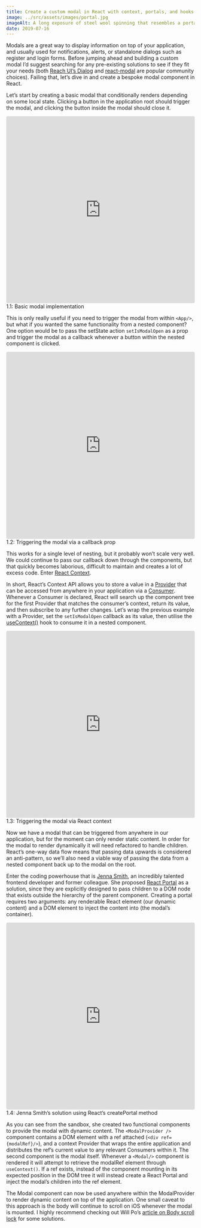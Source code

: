```yaml
---
title: Create a custom modal in React with context, portals, and hooks
image: ../src/assets/images/portal.jpg
imageAlt: A long exposure of steel wool spinning that resembles a portal
date: 2019-07-16
---
```


Modals are a great way to display information on top of your application, and usually used for notifications, alerts, or standalone dialogs such as register and login forms. Before jumping ahead and building a custom modal I’d suggest searching for any pre-existing solutions to see if they fit your needs (both [Reach UI’s Dialog](https://reacttraining.com/reach-ui/dialog/) and [react-modal](http://reactcommunity.org/react-modal/) are popular community choices). Failing that, let’s dive in and create a bespoke modal component in React.

Let’s start by creating a basic modal that conditionally renders depending on some local state. Clicking a button in the application root should trigger the modal, and clicking the button inside the modal should close it.

  <iframe src="https://codesandbox.io/embed/zen-pare-76gl3?autoresize=1&fontsize=14&hidenavigation=1&theme=dark&view=preview"
    style="width:100%; height:500px; border:0; border-radius: 4px; overflow:hidden;"
    title="zen-pare-76gl3"
    allow="accelerometer; ambient-light-sensor; camera; encrypted-media; geolocation; gyroscope; hid; microphone; midi; payment; usb; vr; xr-spatial-tracking"
    sandbox="allow-forms allow-modals allow-popups allow-presentation allow-same-origin allow-scripts"
  ></iframe>
  <figcaption>1.1: Basic modal implementation</figcaption>

This is only really useful if you need to trigger the modal from within `<App/>`, but what if you wanted the same functionality from a nested component? One option would be to pass the setState action `setIsModalOpen` as a prop and trigger the modal as a callback whenever a button within the nested component is clicked.

  <iframe src="https://codesandbox.io/embed/peaceful-bardeen-7jexx?autoresize=1&fontsize=14&hidenavigation=1&theme=dark&view=preview"
     style="width:100%; height:500px; border:0; border-radius: 4px; overflow:hidden;"
     title="peaceful-bardeen-7jexx"
     allow="accelerometer; ambient-light-sensor; camera; encrypted-media; geolocation; gyroscope; hid; microphone; midi; payment; usb; vr; xr-spatial-tracking"
     sandbox="allow-forms allow-modals allow-popups allow-presentation allow-same-origin allow-scripts"
   ></iframe>
   <figcaption>1.2: Triggering the modal via a callback prop</figcaption>

This works for a single level of nesting, but it probably won’t scale very well. We could continue to pass our callback down through the components, but that quickly becomes laborious, difficult to maintain and creates a lot of excess code. Enter [React Context](https://reactjs.org/docs/context.html).

In short, React’s Context API allows you to store a value in a [Provider](https://reactjs.org/docs/context.html#contextprovider) that can be accessed from anywhere in your application via a [Consumer](https://reactjs.org/docs/context.html#contextconsumer). Whenever a Consumer is declared, React will search up the component tree for the first Provider that matches the consumer’s context, return its value, and then subscribe to any further changes. Let’s wrap the previous example with a Provider, set the `setIsModalOpen` callback as its value, then utilise the [useContext()](https://reactjs.org/docs/hooks-reference.html#usecontext) hook to consume it in a nested component.

  <iframe src="https://codesandbox.io/embed/sweet-brown-yn44i?autoresize=1&fontsize=14&hidenavigation=1&theme=dark&view=preview"
     style="width:100%; height:500px; border:0; border-radius: 4px; overflow:hidden;"
     title="sweet-brown-yn44i"
     allow="accelerometer; ambient-light-sensor; camera; encrypted-media; geolocation; gyroscope; hid; microphone; midi; payment; usb; vr; xr-spatial-tracking"
     sandbox="allow-forms allow-modals allow-popups allow-presentation allow-same-origin allow-scripts"
   ></iframe>
   <figcaption>1.3: Triggering the modal via React context</figcaption>

Now we have a modal that can be triggered from anywhere in our application, but for the moment can only render static content. In order for the modal to render dynamically it will need refactored to handle children. React’s one-way data flow means that passing data upwards is considered an anti-pattern, so we’ll also need a viable way of passing the data from a nested component back up to the modal on the root.

Enter the coding powerhouse that is [Jenna Smith](https://twitter.com/jjenzz), an incredibly talented frontend developer and former colleague. She proposed [React Portal](https://reactjs.org/docs/portals.html) as a solution, since they are explicitly designed to pass children to a DOM node that exists outside the hierarchy of the parent component. Creating a portal requires two arguments: any renderable React element (our dynamic content) and a DOM element to inject the content into (the modal’s container).

  <iframe src="https://codesandbox.io/embed/7w6mq72l2q?autoresize=1&fontsize=14&hidenavigation=1&theme=dark&view=preview"
     style="width:100%; height:500px; border:0; border-radius: 4px; overflow:hidden;"
     title="Modal"
     allow="accelerometer; ambient-light-sensor; camera; encrypted-media; geolocation; gyroscope; hid; microphone; midi; payment; usb; vr; xr-spatial-tracking"
     sandbox="allow-forms allow-modals allow-popups allow-presentation allow-same-origin allow-scripts"
   ></iframe>
   <figcaption>1.4: Jenna Smith’s solution using React’s createPortal method</figcaption>

As you can see from the sandbox, she created two functional components to provide the modal with dynamic content. The `<ModalProvider />` component contains a DOM element with a ref attached (`<div ref={modalRef}/>`), and a context Provider that wraps the entire application and distributes the ref’s current value to any relevant Consumers within it. The second component is the modal itself. Whenever a `<Modal/>` component is rendered it will attempt to retrieve the modalRef element through `useContext()`. If a ref exists, instead of the component mounting in its expected position in the DOM tree it will instead create a React Portal and inject the modal’s children into the ref element.

The Modal component can now be used anywhere within the ModalProvider to render dynamic content on top of the application. One small caveat to this approach is the body will continue to scroll on iOS whenever the modal is mounted. I highly recommend checking out Will Po’s [article on Body scroll lock](https://medium.com/jsdownunder/locking-body-scroll-for-all-devices-22def9615177) for some solutions.
